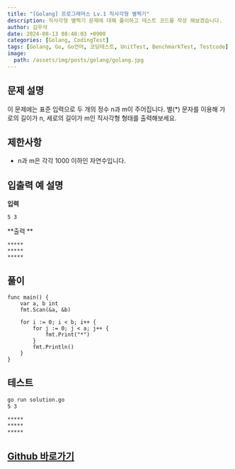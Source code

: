 ```yaml
---
title: "[Golang] 프로그래머스 Lv.1 직사각형 별찍기"
description: 직사각형 별찍기 문제에 대해 풀이하고 테스트 코드를 작성 해보겠습니다.
author: 김우석
date: 2024-08-13 08:40:03 +0900
categories: [Golang, CodingTest]
tags: [Golang, Go, Go언어, 코딩테스트, UnitTest, BenchmarkTest, Testcode]
image:
  path: /assets/img/posts/golang/golang.jpg
---
```


## 문제 설명
이 문제에는 표준 입력으로 두 개의 정수 n과 m이 주어집니다.
별(*) 문자를 이용해 가로의 길이가 n, 세로의 길이가 m인 직사각형 형태를 출력해보세요.


## 제한사항
- n과 m은 각각 1000 이하인 자연수입니다.


## 입출력 예 설명
**입력**

```
5 3
```

**출력 **

```
*****
*****
*****
```

## 풀이 
```golang
func main() {
	var a, b int
	fmt.Scan(&a, &b)

	for i := 0; i < b; i++ {
		for j := 0; j < a; j++ {
			fmt.Print("*")
		}
		fmt.Println()
	}
}
```


## 테스트
```bash
go run solution.go
5 3
```

```bash
*****
*****
*****
```

## [Github 바로가기](https://github.com/kr-goos/golang-coding-test/tree/master/programmers/Lv1/print_rectangle)